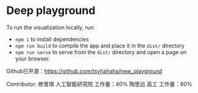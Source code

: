 # Deep playground

To run the visualization locally, run:
- `npm i` to install dependencies
- `npm run build` to compile the app and place it in the `dist/` directory
- `npm run serve` to serve from the `dist/` directory and open a page on your browser.

Github已开源：https://github.com/tsyhahaha/new_playground

Contributor: 修曾琪  人工智能研究院  工作量：40%
                       陶思远  高工           工作量：60%
